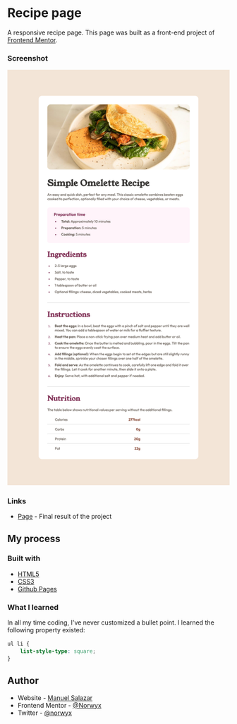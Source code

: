 # Recipe page

A responsive recipe page. This page was built as a front-end project of [Frontend Mentor](https://www.frontendmentor.io/challenges/recipe-page-KiTsR8QQKm). 

### Screenshot

![Recipe Page](./assets/images/final-results.png)

### Links

- [Page](https://norwyx.github.io/recipe-page/) - Final result of the project

## My process

### Built with

- [HTML5](https://developer.mozilla.org/es/docs/HTML/HTML5)
- [CSS3](https://developer.mozilla.org/es/docs/Web/CSS/CSS3)
- [Github Pages](https://pages.github.com/)


### What I learned

In all my time coding, I've never customized a bullet point. I learned the following property existed:

```css
ul li {
    list-style-type: square;
}
```

## Author

- Website - [Manuel Salazar](manuelsalazardev.netlify.app)
- Frontend Mentor - [@Norwyx](https://www.frontendmentor.io/profile/Norwyx)
- Twitter - [@norwyx](https://www.twitter.com/norwyx)

